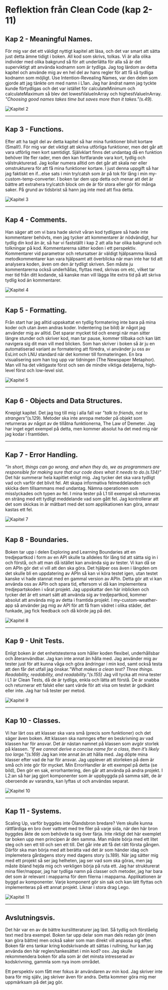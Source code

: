 # Reflektion från Clean Code (kap 2-11)
## Kap 2 - Meaningful Names.
För mig var det ett väldigt nyttigt kapitel att läsa, och det var smart att sätta just detta ämne tidigt i boken. All kod som skrivs, tolkas. Vi är alla olika individer med olika bakgrund så för att underlätta för alla så är det superviktigt att använda kodnamn som är tydliga. Jag tog lärdom av detta kapitel och använde mig av en hel del av hans regler för att få så tydliga kodnamn som möjligt. Use Intention-Revealing Names, var den delen som gjorde att jag tänkte om med namn i L1an. Jag har ändrat namn jag tyckte kunde förtydligas och det var istället för calculateMinimum och calculateMaximum så blev det lowestValueInArray och highestValueInArray. <i>"Choosing good names takes time but saves more than it takes."(s.49).</i>

![Kapitel 2](img/kap2.png)

<hr>

## Kap 3 - Functions.
Efter att ha tagit del av detta kapitel så har mina funktioner blivit kortare (Small!). För mig var det viktigt att skriva utförliga funktioner, men det går att vara utförlig men kort samtidigt. Självklart finns det undantag då en funktion behöver lite fler rader, men den kan fortfarande vara kort, tydlig och välstrukturerad. Jag kollar numera alltid om det går att skala ner eller omstrukturera för att få mina funktioner kortare. I just denna uppgift så har jag faktiskt en if...else sats i min try/catsh som är på tok för lång i min my-custom-temp-converter. I boken tar dem upp detta och menar att det är bättre att extrahera try/catch block om de är för stora eller gör för många saker. På grund av tidsbrist så hann jag inte med att fixa detta.

![Kapitel 3](img/kap3.png)

<hr>

## Kap 4 - Comments.
Han säger att om vi bara hade skrivit våran kod tydligare så hade inte kommentarer behövts, men jag tycker att kommentarer är nödvändigt, hur tydlig din kod än är, så har vi fastställt i kap 2 att alla har olika bakgrund och tolkningar på kod. Kommentarerna sätter koden i ett perspektiv. Kommentarer vid parametrar och retursatser är väldigt hjälpsamma likaså metodkommentarer kan vara hjälpsamt att överblicka när man inte har tid att analysera koden, även om den är tydligt skriven. Sen måste ju kommentarerna också underhållas, flyttas med, skrivas om etc, vilket tar mer tid från ditt kodande, så kanske man vill lägga lite extra tid på att skriva tydlig kod än kommentarer.

![Kapitel 4](img/kap4.png)

<hr>

## Kap 5 - Formatting.
Från start har jag alltid uppskattat en tydlig formatering inte bara på mina koder och utan även andras koder. Indentering (se bild) är något jag använder mig av alltid. Det sparar mycket tid och energi när man sitter längre stunder och skriver kod, man tar pause, kommer tillbaka och kan lätt navigera sig dit man vill med blicken. Som han skriver i boken så är ju en automatiserad variant av formatering att föredra, vi använder ju oss av EsLint och LNU standard när det kommer till formateringen. En bra visualisering som han tog upp var tidningen (The Newspaper Metaphor). Man vill ha det viktigaste först och sen de mindre viktiga detaljerna, high-level först och low-level sist.

![Kapitel 5](img/kap5.png)

<hr>

## Kap 6 - Objects and Data Structures.
Knepigt kapitel. Det jag tog till mig i alla fall var <i>”talk to friends, not to strangers”</i>(s.129). Metoder ska inte anropa metoder på objekt som returneras av något av de tillåtna funktionerna, The Law of Demeter. Jag har inget eget exempel på detta, men kommer absolut ha det med mig när jag kodar i framtiden.

<hr>

## Kap 7 - Error Handling.
<i>”In short, things can go wrong, and when they do, we as programmers are responsible for making sure that our code does what it needs to do.(s.134)”</i> Det här summerar hela kapitlet enligt mig. Jag tycker det ska vara tydligt vad och varför det blivit fel. Att skapa informativa felmeddelanden och skicka dem tillsammans med undantag. Nämna operationen som misslyckades och typen av fel. I mina tester på L1 till exempel så returneras en sträng med ett tydligt meddelande vad som gått fel. Jag kontrollerar att det som skickas in är mätbart med det som applikationen kan göra, annasr kastas ett fel.

![Kapitel 7](img/kap7.png)

<hr>

## Kap 8 - Boundaries.
Boken tar upp i delen Exploring and Learning Boundaries att en tredjepartkod i form av en API skulle ta alldeles för lång tid att sätta sig in i och förstå, och att man då istället kan använda sig av tester.  Vi kan då se om APIn gör det vi vill att den ska göra. Det hjälper oss även i längden om det skulle bli en uppdatering av APIn så kan vi köra testet igen, utan testet kanske vi hade stannat med en gammal version av APIn. Detta gör att vi kan använda oss av APIn och spara tid, eftersom vi då kan implementera tredjepartskoden i vårat projekt. Jag uppskattar den här inblicken och tycker det är ett smart sätt att använda sig av tredjepartkod, kommer absolut att använda mig av detta i framtida projekt. I my-custom-weather-app så använder jag mig av API för att få fram vädret i olika städer, det funkade, jag fick feedback och då körde jag på det.

![Kapitel 8](img/kap8.png)

<hr>

## Kap 9 - Unit Tests.
Enligt boken är det enhetstesterna som håller koden flexibel, underhållsbar och återanvändbar. Jag kan inte annat än hålla med. Jag använder mig av tester just för att kunna våga och göra ändringar i min kod, samt också testa att den får det utfall jag önskar.<i>"What makes a clean test? Three things. Readability, readability, and readability."(s.155)</i> Jag vill tycka att mina tester i L1 är Clean Tests, då de är tydliga, enkla och lätta att förstå. De är snabba och returnerar ett falskt eller sant värde för att visa om testet är godkänt eller inte. Jag har två tester per metod.

![Kapitel 9](img/kap9.png)

<hr>

## Kap 10 - Classes.
Vi har lärt oss att klasser ska vara små (precis som funktioner) och det säger även boken. Att klassen ska namnges efter en beskrivning av vad klassen har för ansvar. Det är nästan namnet på klassen som avgör storlek på klassen. <i>"If we cannot derive a concise name for a class, then it’s likely too large."(s.169)</i> Jag kan inte annat än att hålla med. Jag döpte mina klasser efter vad de har för ansvar. Jag upplever att storleken på dem är små och inte gör för mycket. Min ErrorHandler är ett exempel på detta (se bild), Den gör en sak, errorhantering, den går att använda på andra projekt. I L2:an så har jag gjort komponenter som är uppbyggda på samma sätt, de är oberoende av varandra, kan lyftas ut och användas separat.

![Kapitel 10](img/kap10.png)

<hr>

## Kap 11 - Systems.
Scaling Up, varför byggdes inte Ölandsbron bredare? Vem skulle kunna rättfärdiga en bro över vattnet med tre filer på varje sida, när den här bron byggdes åkte de som behövde ta sig över färja. Inte riktigt det här exemplet tar boken upp men principen är den samma. Man måste börja med ett litet steg och sen ett till och sen ett till. Det går inte att få det rätt första gången. Därför ska man börja med att berätta vad det är som händer idag och implemetera gårdagens story med dagens story (s.189). När jag sätter mig med ett projekt så ser jag helheten, jag ser vad som ska göras, men jag måste ibland hejda mig och verkligen börja på ruta ett. Jag har strukturerat mina filer/mappar, jag har tydliga namn på classer och metoder, jag har bara det som är relevant i mapparna för dem filerna i mapparna. Applikationen är byggd av komponenter. Varje komponent gör sin sak och kan lätt flyttas och implementeras på ett annat projekt. Liknar i stora drag Lego.

![Kapitel 11](img/kap11.png)

<hr>

## Avslutningsvis.
Det här var en av de bättre kurslitteraturer jag läst. Så tydlig och förståelig text med bra exempel. Boken tar upp delar som man dels redan gör (men kan göra bättre) men också saker som man direkt vill anpassa sig efter. Boken får ens tankar kring kodskrivande att sättas i rullning, hur kan jag använda den här reglen/tankesättet i min kod? osv. Jag skulle rekommendera boken för alla som är det minsta intresserad av kodskrivning, gammla som nya inom området. 

Ett perspektiv som fått mer fokus är användaren av min kod. Jag skriver inte bara för mig själv, jag skriver även för andra. Detta kommer göra mig mer uppmärksam på det jag gör.


